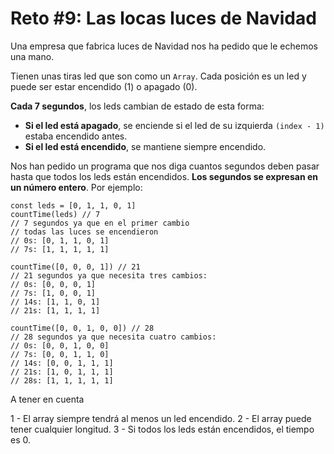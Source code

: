 # Reto #9: Las locas luces de Navidad

Una empresa que fabrica luces de Navidad nos ha pedido que le echemos una mano.

Tienen unas tiras led que son como un ```Array```. Cada posición es un led y puede ser estar encendido (1) o apagado (0).

**Cada 7 segundos**, los leds cambian de estado de esta forma:

- **Si el led está apagado**, se enciende si el led de su izquierda ```(index - 1)``` estaba encendido antes.
- **Si el led está encendido**, se mantiene siempre encendido.

Nos han pedido un programa que nos diga cuantos segundos deben pasar hasta que todos los leds están encendidos. **Los segundos se expresan en un número entero**. Por ejemplo:

```
const leds = [0, 1, 1, 0, 1]
countTime(leds) // 7
// 7 segundos ya que en el primer cambio
// todas las luces se encendieron
// 0s: [0, 1, 1, 0, 1]
// 7s: [1, 1, 1, 1, 1]

countTime([0, 0, 0, 1]) // 21
// 21 segundos ya que necesita tres cambios:
// 0s: [0, 0, 0, 1]
// 7s: [1, 0, 0, 1]
// 14s: [1, 1, 0, 1]
// 21s: [1, 1, 1, 1]

countTime([0, 0, 1, 0, 0]) // 28
// 28 segundos ya que necesita cuatro cambios:
// 0s: [0, 0, 1, 0, 0]
// 7s: [0, 0, 1, 1, 0]
// 14s: [0, 0, 1, 1, 1]
// 21s: [1, 0, 1, 1, 1]
// 28s: [1, 1, 1, 1, 1]
```

A tener en cuenta

1 - El array siempre tendrá al menos un led encendido.
2 - El array puede tener cualquier longitud.
3 - Si todos los leds están encendidos, el tiempo es 0.